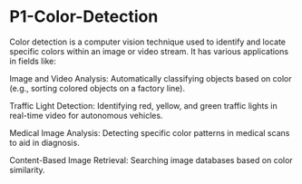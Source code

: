 # P1-Color-Detection

Color detection is a computer vision technique used to identify and locate specific colors within an image or video stream. It has various applications in fields like:

Image and Video Analysis: Automatically classifying objects based on color (e.g., sorting colored objects on a factory line).

Traffic Light Detection: Identifying red, yellow, and green traffic lights in real-time video for autonomous vehicles.

Medical Image Analysis: Detecting specific color patterns in medical scans to aid in diagnosis.

Content-Based Image Retrieval: Searching image databases based on color similarity.
